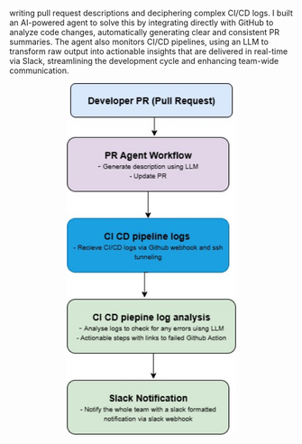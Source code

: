 writing pull request descriptions and deciphering complex CI/CD logs. I built an AI-powered agent to solve this by integrating directly with GitHub to analyze code changes, automatically generating clear and consistent PR summaries. The agent also monitors CI/CD pipelines, using an LLM to transform raw output into actionable insights that are delivered in real-time via Slack, streamlining the development cycle and enhancing team-wide communication.

<p align="center">
  <img src="docs/flow.jpg" width="300"/>
</p>
